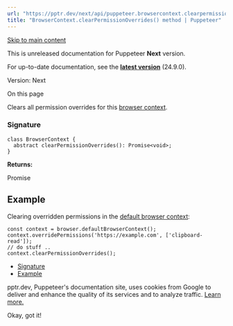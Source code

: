 ```yaml
---
url: "https://pptr.dev/next/api/puppeteer.browsercontext.clearpermissionoverrides"
title: "BrowserContext.clearPermissionOverrides() method | Puppeteer"
---
```


[Skip to main content](https://pptr.dev/next/api/puppeteer.browsercontext.clearpermissionoverrides#__docusaurus_skipToContent_fallback)

This is unreleased documentation for Puppeteer **Next** version.

For up-to-date documentation, see the **[latest version](https://pptr.dev/api/puppeteer.browsercontext.clearpermissionoverrides)** (24.9.0).

Version: Next

On this page

Clears all permission overrides for this [browser context](https://pptr.dev/next/api/puppeteer.browsercontext).

### Signature [​](https://pptr.dev/next/api/puppeteer.browsercontext.clearpermissionoverrides\#signature "Direct link to Signature")

```codeBlockLines_RjmQ
class BrowserContext {
  abstract clearPermissionOverrides(): Promise<void>;
}

```

**Returns:**

Promise<void>

## Example [​](https://pptr.dev/next/api/puppeteer.browsercontext.clearpermissionoverrides\#example "Direct link to Example")

Clearing overridden permissions in the [default browser context](https://pptr.dev/next/api/puppeteer.browser.defaultbrowsercontext):

```codeBlockLines_RjmQ
const context = browser.defaultBrowserContext();
context.overridePermissions('https://example.com', ['clipboard-read']);
// do stuff ..
context.clearPermissionOverrides();

```

- [Signature](https://pptr.dev/next/api/puppeteer.browsercontext.clearpermissionoverrides#signature)
- [Example](https://pptr.dev/next/api/puppeteer.browsercontext.clearpermissionoverrides#example)

pptr.dev, Puppeteer's documentation site, uses cookies from Google to deliver and enhance the quality of its services and to analyze traffic. [Learn more.](https://policies.google.com/technologies/cookies)

Okay, got it!